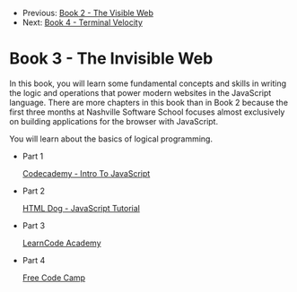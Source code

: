 <nav>
    <ul class="list list--books">
        <li class="left">
            <span>Previous:</span> <a href="../book-2-the-visible-web">Book 2 - The Visible Web</a>
        </li>
        <li class="right">
            <span>Next:</span> <a href="../book-4-terminal-velocity">Book 4 - Terminal Velocity</a>
        </li>
    </ul>
</nav>


# Book 3 - The Invisible Web

In this book, you will learn some fundamental concepts and skills in writing the logic and operations that power modern websites in the JavaScript language. There are more chapters in this book than in Book 2 because the first three months at Nashville Software School focuses almost exclusively on building applications for the browser with JavaScript.

You will learn about the basics of logical programming.

<ul class="list list--doubleItems">
    <li class="listItem listItem--doubleItems">
        <p class="listItem__header">Part 1</p>
        <a href="./chapters/JS_CODECADEMY.html">Codecademy - Intro To JavaScript</a>
    </li>
    <li class="listItem listItem--doubleItems">
        <p class="listItem__header">Part 2</p>
        <a href="./chapters/JS_DOG.html">HTML Dog - JavaScript Tutorial</a>
    </li>
</ul>

<ul class="list list--doubleItems">
    <li class="listItem listItem--doubleItems">
        <p class="listItem__header">Part 3</p>
        <a href="./chapters/JS_LEARNCODE.html">LearnCode Academy</a>
    </li>
    <li class="listItem listItem--doubleItems">
        <p class="listItem__header">Part 4</p>
        <a href="./chapters/JS_FREECODECAMP.html">Free Code Camp</a>
    </li>
</ul>
